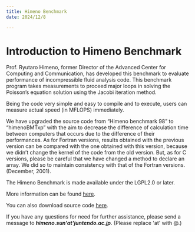 ```yaml
---
title: Himeno Benchmark
date: 2024/12/8

---
```

# Introduction to Himeno Benchmark
Prof. Ryutaro Himeno, former Director of the Advanced Center for Computing and Communication, has developed this benchmark to evaluate performance of incompressible fluid analysis code. This benchmark program takes measurements to proceed major loops in solving the Poisson’s equation solution using the Jacobi iteration method.

Being the code very simple and easy to compile and to execute, users can measure actual speed (in MFLOPS) immediately.
 
We have upgraded the source code from “Himeno benchmark 98” to “himenoBMTxp” with the aim to decrease the difference of calculation time between computers that occurs due to the difference of their performances. As for Fortran versions, results obtained with the previous version can be compared with the one obtained with this version, because we didn’t change the kernel of the code from the old version. But, as for C versions, please be careful that we have changed a method to declare an array. We did so to maintain consistency with that of the Fortran versions. (December, 2001).

The Himeno Benchmark is made available under the LGPL2.0 or later.

More information can be found [here](https://i.riken.jp/en/supercom/documents/himenobmt/).

You can also download source code [here](https://i.riken.jp/en/supercom/documents/himenobmt/download/).

If you have any questions for need for further assistance, please send a message to ***himeno.sun'at'juntendo.ac.jp***.
(Please replace 'at' with @.)
